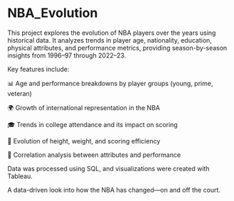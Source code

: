# NBA_Evolution
This project explores the evolution of NBA players over the years using historical data. It analyzes trends in player age, nationality, education, physical attributes, and performance metrics, providing season-by-season insights from 1996–97 through 2022–23.

Key features include:

📊 Age and performance breakdowns by player groups (young, prime, veteran)

🌍 Growth of international representation in the NBA

🎓 Trends in college attendance and its impact on scoring

📏 Evolution of height, weight, and scoring efficiency

🧠 Correlation analysis between attributes and performance

Data was processed using SQL, and visualizations were created with Tableau.

A data-driven look into how the NBA has changed—on and off the court.
